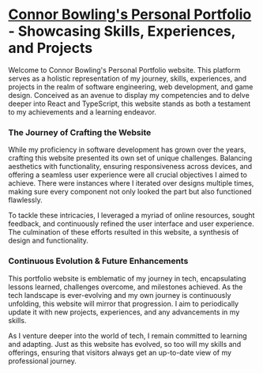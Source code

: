 # [Connor Bowling's Personal Portfolio](https://connorbowling.com/) - Showcasing Skills, Experiences, and Projects

Welcome to Connor Bowling's Personal Portfolio website. This platform serves as a holistic representation of my journey, skills, experiences, and projects in the realm of software engineering, web development, and game design. Conceived as an avenue to display my competencies and to delve deeper into React and TypeScript, this website stands as both a testament to my achievements and a learning endeavor.

### The Journey of Crafting the Website

While my proficiency in software development has grown over the years, crafting this website presented its own set of unique challenges. Balancing aesthetics with functionality, ensuring responsiveness across devices, and offering a seamless user experience were all crucial objectives I aimed to achieve. There were instances where I iterated over designs multiple times, making sure every component not only looked the part but also functioned flawlessly.

To tackle these intricacies, I leveraged a myriad of online resources, sought feedback, and continuously refined the user interface and user experience. The culmination of these efforts resulted in this website, a synthesis of design and functionality.

### Continuous Evolution & Future Enhancements

This portfolio website is emblematic of my journey in tech, encapsulating lessons learned, challenges overcome, and milestones achieved. As the tech landscape is ever-evolving and my own journey is continuously unfolding, this website will mirror that progression. I aim to periodically update it with new projects, experiences, and any advancements in my skills.

As I venture deeper into the world of tech, I remain committed to learning and adapting. Just as this website has evolved, so too will my skills and offerings, ensuring that visitors always get an up-to-date view of my professional journey.

